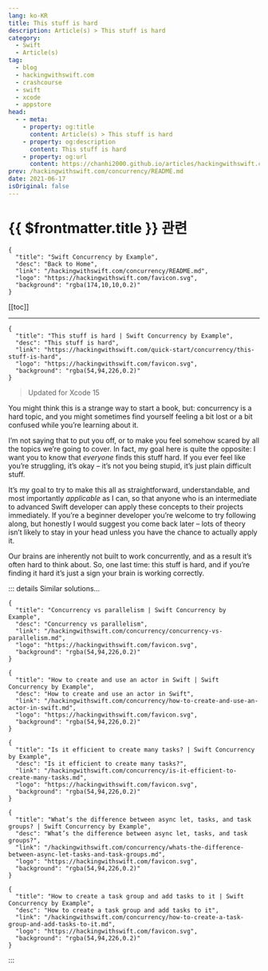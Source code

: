```yaml
---
lang: ko-KR
title: This stuff is hard
description: Article(s) > This stuff is hard
category:
  - Swift
  - Article(s)
tag: 
  - blog
  - hackingwithswift.com
  - crashcourse
  - swift
  - xcode
  - appstore
head:
  - - meta:
    - property: og:title
      content: Article(s) > This stuff is hard
    - property: og:description
      content: This stuff is hard
    - property: og:url
      content: https://chanhi2000.github.io/articles/hackingwithswift.com/concurrency/this-stuff-is-hard.html
prev: /hackingwithswift.com/concurrency/README.md
date: 2021-06-17
isOriginal: false
---
```


# {{ $frontmatter.title }} 관련

```component VPCard
{
  "title": "Swift Concurrency by Example",
  "desc": "Back to Home",
  "link": "/hackingwithswift.com/concurrency/README.md",
  "logo": "https://hackingwithswift.com/favicon.svg",
  "background": "rgba(174,10,10,0.2)"
}
```

[[toc]]

---

```component VPCard
{
  "title": "This stuff is hard | Swift Concurrency by Example",
  "desc": "This stuff is hard",
  "link": "https://hackingwithswift.com/quick-start/concurrency/this-stuff-is-hard", 
  "logo": "https://hackingwithswift.com/favicon.svg",
  "background": "rgba(54,94,226,0.2)"
}
```

> Updated for Xcode 15

You might think this is a strange way to start a book, but: concurrency is a hard topic, and you might sometimes find yourself feeling a bit lost or a bit confused while you’re learning about it.

I’m not saying that to put you off, or to make you feel somehow scared by all the topics we’re going to cover. In fact, my goal here is quite the opposite: I want you to know that *everyone* finds this stuff hard. If you ever feel like you’re struggling, it’s okay – it’s not you being stupid, it’s just plain difficult stuff.

It’s my goal to try to make this all as straightforward, understandable, and most importantly *applicable* as I can, so that anyone who is an intermediate to advanced Swift developer can apply these concepts to their projects immediately. If you’re a beginner developer you’re welcome to try following along, but honestly I would suggest you come back later – lots of theory isn’t likely to stay in your head unless you have the chance to actually apply it.

Our brains are inherently not built to work concurrently, and as a result it’s often hard to think about. So, one last time: this stuff is hard, and if you’re finding it hard it’s just a sign your brain is working correctly.

::: details Similar solutions…

```component VPCard
{
  "title": "Concurrency vs parallelism | Swift Concurrency by Example",
  "desc": "Concurrency vs parallelism",
  "link": "/hackingwithswift.com/concurrency/concurrency-vs-parallelism.md",
  "logo": "https://hackingwithswift.com/favicon.svg",
  "background": "rgba(54,94,226,0.2)"
}
```

```component VPCard
{
  "title": "How to create and use an actor in Swift | Swift Concurrency by Example",
  "desc": "How to create and use an actor in Swift",
  "link": "/hackingwithswift.com/concurrency/how-to-create-and-use-an-actor-in-swift.md",
  "logo": "https://hackingwithswift.com/favicon.svg",
  "background": "rgba(54,94,226,0.2)"
}
```

```component VPCard
{
  "title": "Is it efficient to create many tasks? | Swift Concurrency by Example",
  "desc": "Is it efficient to create many tasks?",
  "link": "/hackingwithswift.com/concurrency/is-it-efficient-to-create-many-tasks.md",
  "logo": "https://hackingwithswift.com/favicon.svg",
  "background": "rgba(54,94,226,0.2)"
}
```

```component VPCard
{
  "title": "What’s the difference between async let, tasks, and task groups? | Swift Concurrency by Example",
  "desc": "What’s the difference between async let, tasks, and task groups?",
  "link": "/hackingwithswift.com/concurrency/whats-the-difference-between-async-let-tasks-and-task-groups.md",
  "logo": "https://hackingwithswift.com/favicon.svg",
  "background": "rgba(54,94,226,0.2)"
}
```

```component VPCard
{
  "title": "How to create a task group and add tasks to it | Swift Concurrency by Example",
  "desc": "How to create a task group and add tasks to it",
  "link": "/hackingwithswift.com/concurrency/how-to-create-a-task-group-and-add-tasks-to-it.md",
  "logo": "https://hackingwithswift.com/favicon.svg",
  "background": "rgba(54,94,226,0.2)"
}
```

:::

